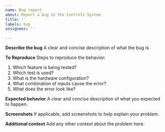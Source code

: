 ```yaml
---
name: Bug report
about: Report a bug in the Controls System
title: ''
labels: bug
assignees: ''

---
```


**Describe the bug**
A clear and concise description of what the bug is.

**To Reproduce**
Steps to reproduce the behavior:
1. Which feature is being tested?
2. Which test is used?
3. What is the hardware configuration?
4. What combination of inputs cause the error?
5. What does the error look like?

**Expected behavior**
A clear and concise description of what you expected to happen.

**Screenshots**
If applicable, add screenshots to help explain your problem.

**Additional context**
Add any other context about the problem here.

